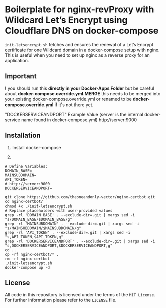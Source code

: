 # Boilerplate for nginx-revProxy with Wildcard Let’s Encrypt using Cloudflare DNS on docker-compose

`init-letsencrypt.sh` fetches and ensures the renewal of a Let’s
Encrypt certificate for one Wildcard domain in a docker-compose
setup with nginx.
This is useful when you need to set up nginx as a reverse proxy for an
application.

## Important
**!** you should run this **directly in your Docker-Apps Folder** but be careful about **docker-compose.override.yml.MERGE**
this needs to be merged into your existing docker-compose.override.yml or renamed to be **docker-compose.override.yml** if it's not there yet.

"DOCKERSERVICEANDPORT" Example Value (server is the internal docker-service name found in docker-compose.yml)
http://server:9000

## Installation
1. Install docker-compose

2.
```
# Define Variables:
DOMAIN_BASE=
MAINSUBDOMAIN=
API_TOKEN=
# http://server:9000
DOCKERSERVICEANDPORT=

git clone https://github.com/theoneandonly-vector/nginx-certbot.git
cd nginx-certbot/
chmod +x ./init-letsencrypt.sh
# Replace placeholders with user-provided values
grep -rl 'DOMAIN_BASE' . --exclude-dir=.git | xargs sed -i "s/DOMAIN_BASE/$DOMAIN_BASE/g"
grep -rl 'MAINSUBDOMAIN' . --exclude-dir=.git | xargs sed -i "s/MAINSUBDOMAIN/$MAINSUBDOMAIN/g"
grep -rl 'API_TOKEN' . --exclude-dir=.git | xargs sed -i "s,API_TOKEN,$API_TOKEN,g"
grep -rl 'DOCKERSERVICEANDPORT' . --exclude-dir=.git | xargs sed -i "s,DOCKERSERVICEANDPORT,$DOCKERSERVICEANDPORT,g"
cd ..
cp -rf nginx-certbot/* .
rm -rf nginx-certbot
./init-letsencrypt.sh
docker-compose up -d
```

## License
All code in this repository is licensed under the terms of the `MIT License`. For further information please refer to the `LICENSE` file.
